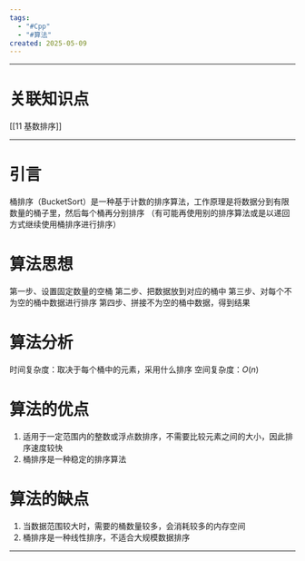 ```yaml
---
tags:
  - "#Cpp"
  - "#算法"
created: 2025-05-09
---
```


---
# 关联知识点

[[11 基数排序]]

---
# 引言

桶排序（BucketSort）是一种基于计数的排序算法，工作原理是将数据分到有限数量的桶子里，然后每个桶再分别排序
（有可能再使用别的排序算法或是以递回方式继续使用桶排序进行排序）
# 算法思想

第一步、设置固定数量的空桶
第二步、把数据放到对应的桶中
第三步、对每个不为空的桶中数据进行排序
第四步、拼接不为空的桶中数据，得到结果
# 算法分析

时间复杂度：取决于每个桶中的元素，采用什么排序
空间复杂度：$O(n)$
# 算法的优点

1. 适用于一定范围内的整数或浮点数排序，不需要比较元素之间的大小，因此排序速度较快
2. 桶排序是一种稳定的排序算法
# 算法的缺点

1. 当数据范围较大时，需要的桶数量较多，会消耗较多的内存空间
2. 桶排序是一种线性排序，不适合大规模数据排序


---
